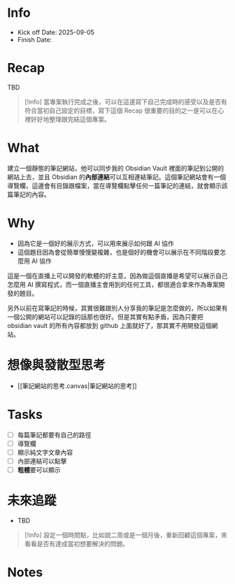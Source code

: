 # Info
- Kick off Date: 2025-09-05
- Finish Date:

# Recap
TBD

> [!info]
> 當專案執行完成之後，可以在這邊寫下自己完成時的感受以及是否有符合當初自己設定的目標，寫下這個 Recap 很重要的目的之一是可以在心裡好好地整理跟完結這個專案。

# What
建立一個靜態的筆記網站，他可以同步我的 Obsidian Vault 裡面的筆記到公開的網站上去，並且 Obsidian 的**內部連結**可以互相連結筆記。這個筆記網站會有一個導覽欄，這邊會有目錄跟檔案，當在導覽欄點擊任何一篇筆記的連結，就會顯示該篇筆記的內容。

# Why
- 因為它是一個好的展示方式，可以用來展示如何跟 AI 協作
- 這個題目因為會從簡單慢慢變複雜，也是個好的機會可以展示在不同階段要怎麼用 AI 協作

這是一個在直播上可以開發的軟體的好主意，因為做這個直播是希望可以展示自己怎麼用 AI 撰寫程式，而一個直播主會用到的任何工具，都很適合拿來作為專案開發的題目。

另外以前在寫筆記的時候，其實很難跟別人分享我的筆記是怎麼做的，所以如果有一個公開的網站可以記錄的話那也很好。但是其實有點矛盾，因為只要把 obsidian vault 的所有內容都放到 github 上面就好了，那其實不用開發這個網站。

# 想像與發散型思考
- [[筆記網站的思考.canvas|筆記網站的思考]]

# Tasks
- [ ] 每篇筆記都要有自己的路徑
- [ ] 導覽欄
- [ ] 顯示純文字文章內容
- [ ] 內部連結可以點擊
- [ ] **粗體**要可以顯示

# 未來追蹤
- TBD

> [!info]
> 設定一個時間點，比如說二周或是一個月後，重新回顧這個專案，來看看是否有達成當初想要解決的問題。

# Notes
